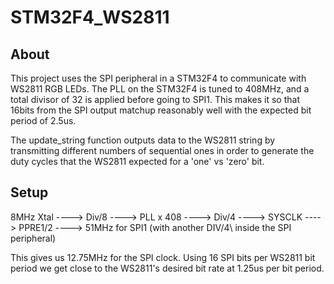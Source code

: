# STM32F4_WS2811

About
----
This project uses the SPI peripheral in a STM32F4 to communicate with WS2811 RGB LEDs. The PLL on the STM32F4 is tuned to 408MHz, and a total divisor of 32 is applied before going to SPI1. This makes it so that 16bits from the SPI output matchup reasonably well with the expected bit period of 2.5us.  
  
The update_string function outputs data to the WS2811 string by transmitting different numbers of sequential ones in order to generate the duty cycles that the WS2811 expected for a 'one' vs 'zero' bit. 

Setup
-----
8MHz Xtal \-\-\-\-> Div/8 \-\-\-\-> PLL x 408 \-\-\-\-> Div/4 \-\-\-\-> SYSCLK \-\-\-\-> PPRE1/2 \-\-\-\-> 51MHz for SPI1 \(with another DIV/4\ inside the SPI peripheral)  
  
This gives us 12.75MHz for the SPI clock. Using 16 SPI bits per WS2811 bit period we get close to the WS2811's desired bit rate at 1.25us per bit period.
